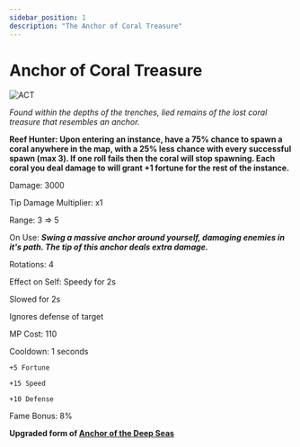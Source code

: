 ```yaml
---
sidebar_position: 1
description: "The Anchor of Coral Treasure"
---
```


# Anchor of Coral Treasure

![ACT](https://vwiki.valorserver.com/api/item/picture/anchor%20of%20coral%20treasure)

<i>Found within the depths of the trenches, lied remains of the lost coral treasure that resembles an anchor.</i>

**Reef Hunter: Upon entering an instance, have a 75% chance to spawn a coral anywhere in the map, with a 25% less chance with every successful spawn (max 3). If one roll fails then the coral will stop spawning. Each coral you deal damage to will grant +1 fortune for the rest of the instance.**

Damage: 3000

Tip Damage Multiplier: x1

Range: 3 => 5

On Use: ***Swing a massive anchor around yourself, damaging enemies in it's path. The tip of this anchor deals extra damage.***

Rotations: 4

Effect on Self: Speedy for 2s

Slowed for 2s

Ignores defense of target

MP Cost: 110

Cooldown: 1 seconds

    +5 Fortune
    
    +15 Speed
    
    +10 Defense

Fame Bonus: 8%

**Upgraded form of [Anchor of the Deep Seas](https://wiki.valorserver.com/docs/items/abilities/anchors/ut/anchor_of_the_deep_seas)**
